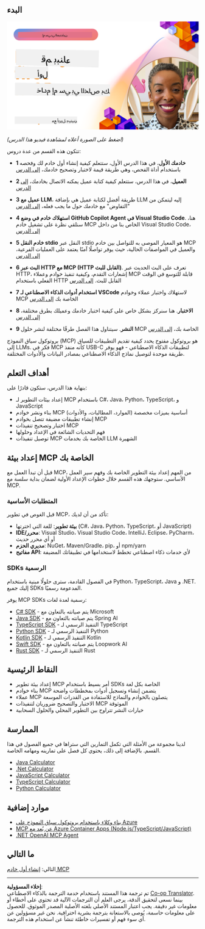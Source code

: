 <!--
CO_OP_TRANSLATOR_METADATA:
{
  "original_hash": "1197b6dbde36773e04a5ae826557fdb9",
  "translation_date": "2025-08-26T17:08:22+00:00",
  "source_file": "03-GettingStarted/README.md",
  "language_code": "ar"
}
-->
## البدء  

[![بناء أول خادم MCP](../../../translated_images/04.0ea920069efd979a0b2dad51e72c1df7ead9c57b3305796068a6cee1f0dd6674.ar.png)](https://youtu.be/sNDZO9N4m9Y)

_(اضغط على الصورة أعلاه لمشاهدة فيديو هذا الدرس)_

تتكون هذه القسم من عدة دروس:

- **1 خادمك الأول**، في هذا الدرس الأول، ستتعلم كيفية إنشاء أول خادم لك وفحصه باستخدام أداة الفحص، وهي طريقة قيمة لاختبار وتصحيح خادمك، [إلى الدرس](01-first-server/README.md)

- **2 العميل**، في هذا الدرس، ستتعلم كيفية كتابة عميل يمكنه الاتصال بخادمك، [إلى الدرس](02-client/README.md)

- **3 عميل مع LLM**، طريقة أفضل لكتابة عميل هي بإضافة LLM إليه ليتمكن من "التفاوض" مع خادمك حول ما يجب فعله، [إلى الدرس](03-llm-client/README.md)

- **4 استهلاك خادم في وضع GitHub Copilot Agent في Visual Studio Code**. هنا، سنلقي نظرة على تشغيل خادم MCP الخاص بنا من داخل Visual Studio Code، [إلى الدرس](04-vscode/README.md)

- **5 خادم النقل stdio** النقل عبر stdio هو المعيار الموصى به للتواصل بين خادم MCP والعميل في المواصفات الحالية، حيث يوفر تواصلًا آمنًا يعتمد على العمليات الفرعية، [إلى الدرس](05-stdio-server/README.md)

- **6 البث عبر HTTP مع MCP (HTTP القابل للبث)**. تعرف على البث الحديث عبر HTTP، إشعارات التقدم، وكيفية تنفيذ خوادم وعملاء MCP قابلة للتوسع في الوقت الفعلي باستخدام HTTP القابل للبث. [إلى الدرس](06-http-streaming/README.md)

- **7 استخدام أدوات الذكاء الاصطناعي لـ VSCode** لاستهلاك واختبار عملاء وخوادم MCP الخاصة بك [إلى الدرس](07-aitk/README.md)

- **8 الاختبار**. هنا سنركز بشكل خاص على كيفية اختبار خادمك وعميلك بطرق مختلفة، [إلى الدرس](08-testing/README.md)

- **9 النشر**. سيتناول هذا الفصل طرقًا مختلفة لنشر حلول MCP الخاصة بك، [إلى الدرس](09-deployment/README.md)

بروتوكول سياق النموذج (MCP) هو بروتوكول مفتوح يحدد كيفية تقديم التطبيقات للسياق إلى LLMs. فكر في MCP كأنه منفذ USB-C لتطبيقات الذكاء الاصطناعي - فهو يوفر طريقة موحدة لتوصيل نماذج الذكاء الاصطناعي بمصادر البيانات والأدوات المختلفة.

## أهداف التعلم

بنهاية هذا الدرس، ستكون قادرًا على:

- إعداد بيئات التطوير لـ MCP باستخدام C#، Java، Python، TypeScript، و JavaScript
- بناء ونشر خوادم MCP أساسية بميزات مخصصة (الموارد، المطالبات، والأدوات)
- إنشاء تطبيقات مضيفة تتصل بخوادم MCP
- اختبار وتصحيح تنفيذات MCP
- فهم التحديات الشائعة في الإعداد وحلولها
- توصيل تنفيذات MCP الخاصة بك بخدمات LLM الشهيرة

## إعداد بيئة MCP الخاصة بك

قبل أن تبدأ العمل مع MCP، من المهم إعداد بيئة التطوير الخاصة بك وفهم سير العمل الأساسي. ستوجهك هذه القسم خلال خطوات الإعداد الأولية لضمان بداية سلسة مع MCP.

### المتطلبات الأساسية

قبل الغوص في تطوير MCP، تأكد من أن لديك:

- **بيئة تطوير**: للغة التي اخترتها (C#، Java، Python، TypeScript، أو JavaScript)
- **IDE/محرر**: Visual Studio، Visual Studio Code، IntelliJ، Eclipse، PyCharm، أو أي محرر حديث
- **مديري الحزم**: NuGet، Maven/Gradle، pip، أو npm/yarn
- **مفاتيح API**: لأي خدمات ذكاء اصطناعي تخطط لاستخدامها في تطبيقاتك المضيفة

### SDKs الرسمية

في الفصول القادمة، سترى حلولًا مبنية باستخدام Python، TypeScript، Java و .NET. إليك جميع SDKs المدعومة رسميًا.

يوفر MCP SDKs رسمية لعدة لغات:
- [C# SDK](https://github.com/modelcontextprotocol/csharp-sdk) - يتم صيانته بالتعاون مع Microsoft
- [Java SDK](https://github.com/modelcontextprotocol/java-sdk) - يتم صيانته بالتعاون مع Spring AI
- [TypeScript SDK](https://github.com/modelcontextprotocol/typescript-sdk) - التنفيذ الرسمي لـ TypeScript
- [Python SDK](https://github.com/modelcontextprotocol/python-sdk) - التنفيذ الرسمي لـ Python
- [Kotlin SDK](https://github.com/modelcontextprotocol/kotlin-sdk) - التنفيذ الرسمي لـ Kotlin
- [Swift SDK](https://github.com/modelcontextprotocol/swift-sdk) - يتم صيانته بالتعاون مع Loopwork AI
- [Rust SDK](https://github.com/modelcontextprotocol/rust-sdk) - التنفيذ الرسمي لـ Rust

## النقاط الرئيسية

- إعداد بيئة تطوير MCP أمر بسيط باستخدام SDKs الخاصة بكل لغة
- بناء خوادم MCP يتضمن إنشاء وتسجيل أدوات بمخططات واضحة
- عملاء MCP يتصلون بالخوادم والنماذج للاستفادة من القدرات الموسعة
- الاختبار والتصحيح ضروريان لتنفيذات MCP الموثوقة
- خيارات النشر تتراوح بين التطوير المحلي والحلول السحابية

## الممارسة

لدينا مجموعة من الأمثلة التي تكمل التمارين التي ستراها في جميع الفصول في هذا القسم. بالإضافة إلى ذلك، يحتوي كل فصل على تمارينه ومهامه الخاصة.

- [Java Calculator](./samples/java/calculator/README.md)
- [.Net Calculator](../../../03-GettingStarted/samples/csharp)
- [JavaScript Calculator](./samples/javascript/README.md)
- [TypeScript Calculator](./samples/typescript/README.md)
- [Python Calculator](../../../03-GettingStarted/samples/python)

## موارد إضافية

- [بناء وكلاء باستخدام بروتوكول سياق النموذج على Azure](https://learn.microsoft.com/azure/developer/ai/intro-agents-mcp)
- [MCP عن بُعد مع Azure Container Apps (Node.js/TypeScript/JavaScript)](https://learn.microsoft.com/samples/azure-samples/mcp-container-ts/mcp-container-ts/)
- [.NET OpenAI MCP Agent](https://learn.microsoft.com/samples/azure-samples/openai-mcp-agent-dotnet/openai-mcp-agent-dotnet/)

## ما التالي

التالي: [إنشاء أول خادم MCP](01-first-server/README.md)

---

**إخلاء المسؤولية**:  
تم ترجمة هذا المستند باستخدام خدمة الترجمة بالذكاء الاصطناعي [Co-op Translator](https://github.com/Azure/co-op-translator). بينما نسعى لتحقيق الدقة، يرجى العلم أن الترجمات الآلية قد تحتوي على أخطاء أو معلومات غير دقيقة. يجب اعتبار المستند الأصلي بلغته الأصلية المصدر الموثوق. للحصول على معلومات حاسمة، يُوصى بالاستعانة بترجمة بشرية احترافية. نحن غير مسؤولين عن أي سوء فهم أو تفسيرات خاطئة تنشأ عن استخدام هذه الترجمة.
